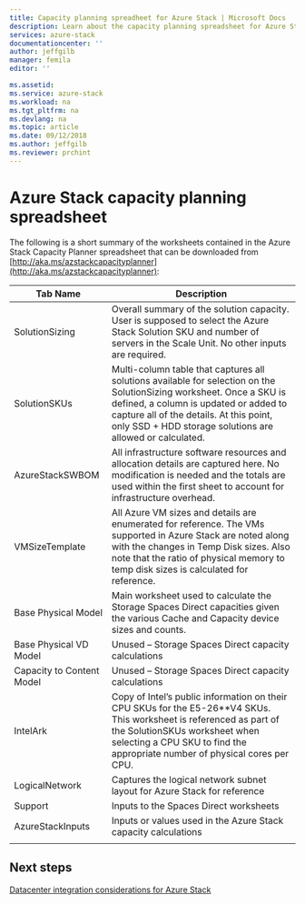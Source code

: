 ```yaml
---
title: Capacity planning spreadheet for Azure Stack | Microsoft Docs
description: Learn about the capacity planning spreadsheet for Azure Stack deployments.
services: azure-stack
documentationcenter: ''
author: jeffgilb
manager: femila
editor: ''

ms.assetid:
ms.service: azure-stack
ms.workload: na
ms.tgt_pltfrm: na
ms.devlang: na
ms.topic: article
ms.date: 09/12/2018
ms.author: jeffgilb
ms.reviewer: prchint
---
```


# Azure Stack capacity planning spreadsheet
The following is a short summary of the worksheets contained in the Azure Stack Capacity Planner spreadsheet that can be downloaded from [http://aka.ms/azstackcapacityplanner](http://aka.ms/azstackcapacityplanner):

|Tab Name|Description|
|-----|-----|
|SolutionSizing	|Overall summary of the solution capacity. User is supposed to select the Azure Stack Solution SKU and number of servers in the Scale Unit. No other inputs are required.|
|SolutionSKUs|Multi-column table that captures all solutions available for selection on the SolutionSizing worksheet.  Once a SKU is defined, a column is updated or added to capture all of the details.  At this point, only SSD + HDD storage solutions are allowed or calculated.|
|AzureStackSWBOM|All infrastructure software resources and allocation details are captured here. No modification is needed and the totals are used within the first sheet to account for infrastructure overhead.|
|VMSizeTemplate|All Azure VM sizes and details are enumerated for reference. The VMs supported in Azure Stack are noted along with the changes in Temp Disk sizes. Also note that the ratio of physical memory to temp disk sizes is calculated for reference.|
|Base Physical Model|Main worksheet used to calculate the Storage Spaces Direct capacities given the various Cache and Capacity device sizes and counts.|
|Base Physical VD Model|Unused – Storage Spaces Direct capacity calculations|
|Capacity to Content Model|Unused – Storage Spaces Direct capacity calculations|
|IntelArk|Copy of Intel’s public information on their CPU SKUs for the E5-26**V4 SKUs. This worksheet is referenced as part of the SolutionSKUs worksheet when selecting a CPU SKU to find the appropriate number of physical cores per CPU.|
|LogicalNetwork|Captures the logical network subnet layout for Azure Stack for reference|
|Support|Inputs to the Spaces Direct worksheets|
|AzureStackInputs|Inputs or values used in the Azure Stack capacity calculations|
|      |     |

## Next steps
[Datacenter integration considerations for Azure Stack](azure-stack-datacenter-integration.md)
